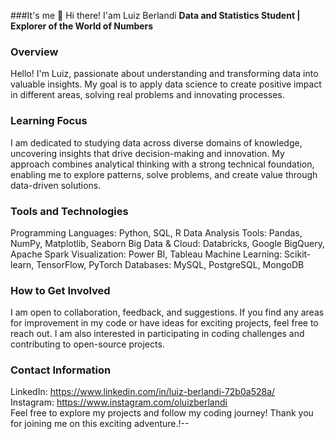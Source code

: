###It's me 👋
Hi there! I'am Luiz Berlandi 
**Data and Statistics Student | Explorer of the World of Numbers**  

### Overview
Hello! I'm Luiz, passionate about understanding and transforming data into valuable insights. My goal is to apply data science to create positive impact in different areas, solving real problems and innovating processes.

### Learning Focus
I am dedicated to studying data across diverse domains of knowledge, uncovering insights that drive decision-making and innovation. My approach combines analytical thinking with a strong technical foundation, enabling me to explore patterns, solve problems, and create value through data-driven solutions.

### Tools and Technologies
Programming Languages: Python, SQL, R
Data Analysis Tools: Pandas, NumPy, Matplotlib, Seaborn
Big Data & Cloud: Databricks, Google BigQuery, Apache Spark
Visualization: Power BI, Tableau
Machine Learning: Scikit-learn, TensorFlow, PyTorch
Databases: MySQL, PostgreSQL, MongoDB

### How to Get Involved
I am open to collaboration, feedback, and suggestions. If you find any areas for improvement in my code or have ideas for exciting projects, feel free to reach out. I am also interested in participating in coding challenges and contributing to open-source projects.

### Contact Information
LinkedIn: https://www.linkedin.com/in/luiz-berlandi-72b0a528a/<br>
Instagram: https://www.instagram.com/oluizberlandi<br>
Feel free to explore my projects and follow my coding journey! Thank you for joining me on this exciting adventure.!--


